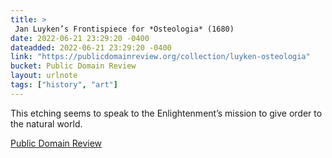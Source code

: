 ```yaml
---
title: > 
 Jan Luyken’s Frontispiece for *Osteologia* (1680) 
date: 2022-06-21 23:29:20 -0400
dateadded: 2022-06-21 23:29:20 -0400
link: "https://publicdomainreview.org/collection/luyken-osteologia"
bucket: Public Domain Review
layout: urlnote
tags: ["history", "art"]
--- 
```

This etching seems to speak to the Enlightenment’s mission to give order to the natural world.
 <!-- end excerpt --> 
<div class='bucket'><a class='internal-link' href='/buckets/public-domain-review'>Public Domain Review</a></div> 
